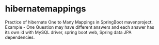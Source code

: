 # hibernatemappings
Practice of hibernate One to Many Mappings in SpringBoot mavenproject.
Example -
One Question may have  different answers and each answer has its own id with MySQL driver, spring boot web, Spring data JPA dependencies.


